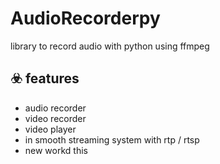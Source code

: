 # AudioRecorderpy

library to record audio with python using ffmpeg


## :biohazard: features
- audio recorder
- video recorder
- video player
- in smooth streaming system with rtp / rtsp
- new workd this 